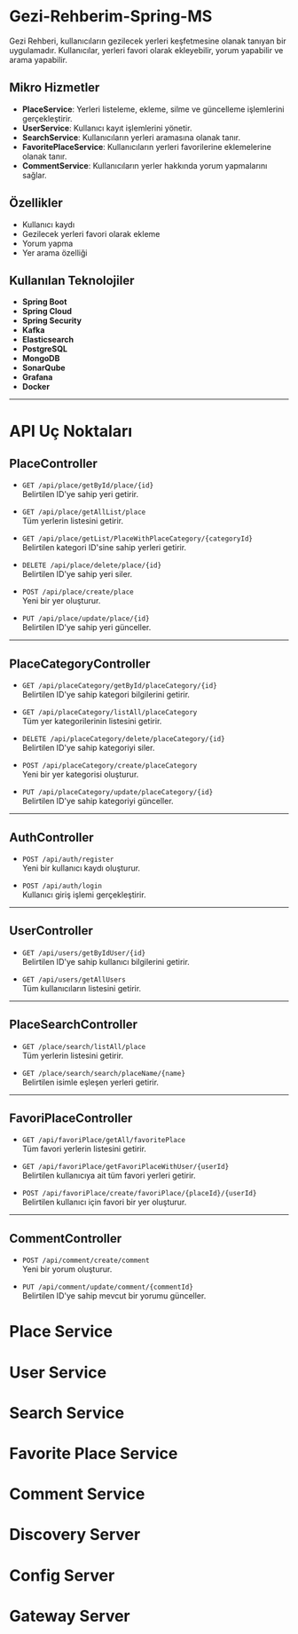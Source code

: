# Gezi-Rehberim-Spring-MS
Gezi Rehberi, kullanıcıların gezilecek yerleri keşfetmesine olanak tanıyan bir uygulamadır. Kullanıcılar, yerleri favori olarak ekleyebilir, yorum yapabilir ve arama yapabilir.

## Mikro Hizmetler

- **PlaceService**: Yerleri listeleme, ekleme, silme ve güncelleme işlemlerini gerçekleştirir.
- **UserService**: Kullanıcı kayıt işlemlerini yönetir.
- **SearchService**: Kullanıcıların yerleri aramasına olanak tanır.
- **FavoritePlaceService**: Kullanıcıların yerleri favorilerine eklemelerine olanak tanır.
- **CommentService**: Kullanıcıların yerler hakkında yorum yapmalarını sağlar.

## Özellikler

- Kullanıcı kaydı
- Gezilecek yerleri favori olarak ekleme
- Yorum yapma
- Yer arama özelliği

## Kullanılan Teknolojiler

- **Spring Boot**
- **Spring Cloud**
- **Spring Security**
- **Kafka**
- **Elasticsearch**
- **PostgreSQL**
- **MongoDB**
- **SonarQube**
- **Grafana**
- **Docker**

---
# API Uç Noktaları

## PlaceController

- ```GET /api/place/getById/place/{id}```  
  Belirtilen ID'ye sahip yeri getirir.

- ```GET /api/place/getAllList/place```  
  Tüm yerlerin listesini getirir.

- ```GET /api/place/getList/PlaceWithPlaceCategory/{categoryId}```  
  Belirtilen kategori ID'sine sahip yerleri getirir.

- ```DELETE /api/place/delete/place/{id}```  
  Belirtilen ID'ye sahip yeri siler.

- ```POST /api/place/create/place```  
  Yeni bir yer oluşturur.

- ```PUT /api/place/update/place/{id}```  
  Belirtilen ID'ye sahip yeri günceller.

---

## PlaceCategoryController

- ```GET /api/placeCategory/getById/placeCategory/{id}```  
  Belirtilen ID'ye sahip kategori bilgilerini getirir.

- ```GET /api/placeCategory/listAll/placeCategory```  
  Tüm yer kategorilerinin listesini getirir.

- ```DELETE /api/placeCategory/delete/placeCategory/{id}```  
  Belirtilen ID'ye sahip kategoriyi siler.

- ```POST /api/placeCategory/create/placeCategory```  
  Yeni bir yer kategorisi oluşturur.

- ```PUT /api/placeCategory/update/placeCategory/{id}```  
  Belirtilen ID'ye sahip kategoriyi günceller.

---

## AuthController

- ```POST /api/auth/register```  
  Yeni bir kullanıcı kaydı oluşturur.

- ```POST /api/auth/login```  
  Kullanıcı giriş işlemi gerçekleştirir.

---

## UserController

- ```GET /api/users/getByIdUser/{id}```  
  Belirtilen ID'ye sahip kullanıcı bilgilerini getirir.

- ```GET /api/users/getAllUsers```  
  Tüm kullanıcıların listesini getirir.

---

## PlaceSearchController

- ```GET /place/search/listAll/place```  
  Tüm yerlerin listesini getirir.

- ```GET /place/search/search/placeName/{name}```  
  Belirtilen isimle eşleşen yerleri getirir.

---

## FavoriPlaceController

- ```GET /api/favoriPlace/getAll/favoritePlace```  
  Tüm favori yerlerin listesini getirir.

- ```GET /api/favoriPlace/getFavoriPlaceWithUser/{userId}```  
  Belirtilen kullanıcıya ait tüm favori yerleri getirir.

- ```POST /api/favoriPlace/create/favoriPlace/{placeId}/{userId}```  
  Belirtilen kullanıcı için favori bir yer oluşturur.

---

## CommentController

- ```POST /api/comment/create/comment```  
  Yeni bir yorum oluşturur.

- ```PUT /api/comment/update/comment/{commentId}```  
  Belirtilen ID'ye sahip mevcut bir yorumu günceller.


# Place Service
# User Service
# Search Service
# Favorite Place Service
# Comment Service
# Discovery Server
# Config Server
# Gateway Server